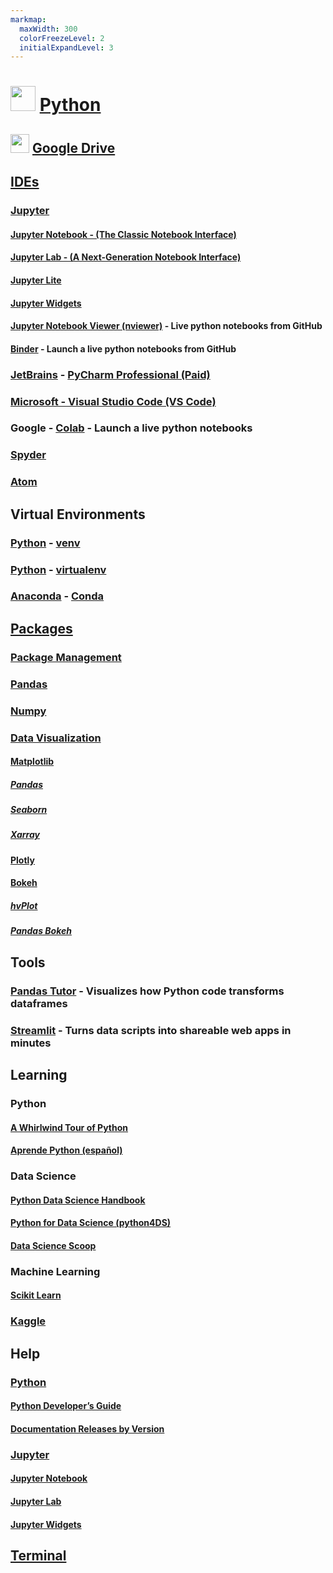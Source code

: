 ```yaml
---
markmap:
  maxWidth: 300
  colorFreezeLevel: 2
  initialExpandLevel: 3
---
```


# <img src='https://i.imgur.com/5WuXRVs.png' style='height:40px;width:auto'> [Python](https://www.python.org/)

## <img src='https://i.imgur.com/ZNXS54N.png' style='height:30px;width:auto'> [Google Drive](https://drive.google.com/drive/folders/1I-snULJDTEnnWbSr94ruXZhyKSrVr5xp?usp=drive_link)

## [IDEs](https://docs.anaconda.com/free/working-with-conda/ide-tutorials/)

### [Jupyter](https://jupyter.org/)
#### [Jupyter Notebook - (The Classic Notebook Interface)](https://jupyter.org/)
#### [Jupyter Lab - (A Next-Generation Notebook Interface)](https://jupyter.org/try-jupyter/lab/)
#### [Jupyter Lite](https://jupyterlite.readthedocs.io/en/stable/)
#### [Jupyter Widgets](https://ipywidgets.readthedocs.io/en/latest/_static/lab/index.html)
#### [Jupyter Notebook Viewer (nviewer)](https://nbviewer.org/) - Live python notebooks from GitHub

#### [Binder](https://mybinder.org/) - Launch a live python notebooks from GitHub

### [JetBrains](https://www.jetbrains.com/) - [PyCharm Professional (Paid)](https://www.jetbrains.com/pycharm/)

### [Microsoft - Visual Studio Code (VS Code)](../meta/index.md)

### Google - [Colab](https://colab.research.google.com/) - Launch a live python notebooks

### [Spyder](https://www.spyder-ide.org/)

### [Atom](https://atom-editor.cc/)

## Virtual Environments
### [Python](https://www.python.org/) - [venv](https://docs.python.org/3/library/venv.html)
### [Python](https://www.python.org/) - [virtualenv](https://virtualenv.pypa.io/en/stable/index.html)
### [Anaconda](https://www.anaconda.com/) - [Conda](https://docs.conda.io/)

## [Packages](https://packaging.python.org/en/latest/tutorials/installing-packages/)

### [Package Management](<../package_management/index.md>) 

### [Pandas](https://pandas.pydata.org/)

### [Numpy](https://numpy.org/)

### [Data Visualization](https://pyviz.org/)

#### [Matplotlib](https://matplotlib.org/)
##### [Pandas](https://pandas.pydata.org/pandas-docs/stable/user_guide/visualization.html)
##### [Seaborn](https://seaborn.pydata.org/)
##### [Xarray](https://docs.xarray.dev/en/stable/user-guide/plotting.html) 

#### [Plotly](https://plotly.com/python/plotly-express/)

#### [Bokeh](https://docs.bokeh.org/en/latest/)
##### [hvPlot](https://hvplot.holoviz.org/)
##### [Pandas Bokeh](https://github.com/PatrikHlobil/Pandas-Bokeh)

## Tools
### [Pandas Tutor](https://pandastutor.com/) - Visualizes how Python code transforms dataframes
### [Streamlit](https://streamlit.io/) - Turns data scripts into shareable web apps in minutes

## Learning
### Python
#### [A Whirlwind Tour of Python](https://github.com/jakevdp/WhirlwindTourOfPython)
#### [Aprende Python (español)](https://aprendepython.es/)
### Data Science
#### [Python Data Science Handbook](https://github.com/jakevdp/PythonDataScienceHandbook)
#### [Python for Data Science (python4DS)](https://aeturrell.github.io/python4DS/welcome.html)
#### [Data Science Scoop](https://github.com/datasciencescoop?tab=repositories)
### Machine Learning
#### [Scikit Learn](https://scikit-learn.org/stable/)
### [Kaggle](https://www.kaggle.com/learn)

## Help

### [Python](https://www.python.org/doc/)
#### [Python Developer’s Guide](https://devguide.python.org/)
#### [Documentation Releases by Version](https://www.python.org/doc/versions/)

### [Jupyter](https://docs.jupyter.org/en/latest/)
#### [Jupyter Notebook](https://jupyter-notebook.readthedocs.io/en/latest/)
#### [Jupyter Lab](https://jupyterlab.readthedocs.io/en/stable/)
#### [Jupyter Widgets](https://ipywidgets.readthedocs.io/en/stable/)

## [Terminal](https://docs.google.com/document/d/1kGmzaluGIA2vRWTsTUtUE4NCic_R1bvHnp_tUDNwkvs/edit?usp=drive_link)




